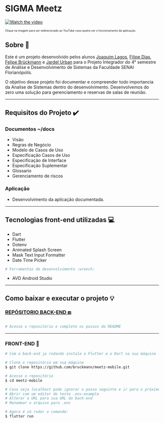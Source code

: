# SIGMA Meetz

[![Watch the video](https://img.youtube.com/vi/2VwV6reEGBw/maxresdefault.jpg)](https://youtu.be/2VwV6reEGBw)
<p style="font-size: 9px;">Clique na imagem para ser redirecionado ao YouTube caso queira ver o funcionamento da aplicação.</p>

## Sobre 📰

Este é um projeto desenvolvido pelos alunos [Joaquim Lagos](https://github.com/Joaquimlagos), [Filipe Dias](https://github.com/Lipzs),
[Felipe Brückmann](https://github.com/bruckmann) e [Jardel Urban](https://github.com/j-rdel) para o Projeto Integrador do 4° semestre de Análise e Desenvolvimento de Sistemas da Faculdade SENAI Florianópolis. 

O objetivo desse projeto foi documentar e compreender todo importancia da Analise de Sistemas dentro do desenvolvimento. Desenvolvemos do zero uma solução para gerenciamento e reservas de salas de reunião.

------

## Requisitos do Projeto :heavy_check_mark:

### Documentos ~/__docs__
* Visão
* Regras de Negócio
* Modelo de Casos de Uso
* Especificação Casos de Uso
* Especificação de Interface
* Especificação Suplementar
* Glossario
* Gerenciamento de riscos

### Aplicação
* Desenvolvimento da aplicação documentada.

------

## Tecnologias front-end utilizadas 💻

- Dart
- Flutter
- Dotenv
- Animated Splash Screen
- Mask Text Input Formatter
- Date Time Picker

```bash
# Ferramentas de desenvolvimento :wrench:
```
- AVD Android Studio

------
## Como baixar e executar o projeto 💡

### <a href="https://github.com/bruckmann/meetz-backend">REPÓSITORIO BACK-END :end:</a>
```bash

# Acesse o repositório e complete os passos do README

```
------
### FRONT-END :movie_camera:

```bash
# Com o back-end ja rodando instale o Flutter e o Dart na sua máquina

# Clone o repositório em sua máquina
$ git clone https://github.com/bruckmann/meetz-mobile.git

# Acesse o repositório
$ cd meetz-mobile

# Caso seja localhost pode ignorar o passo seguinte e ir para o próximo
# Abrir com um editor de testo .env-example
# Alterar a URL para sua URL do back-end
# Renomear o arquivo para .env

# Agora é só rodar o comando:
$ flutter run 

```